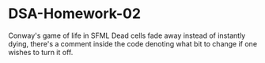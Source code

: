 # DSA-Homework-02
Conway's game of life in SFML
Dead cells fade away instead of instantly dying, there's a comment inside the code denoting what bit to change if one wishes to turn it off.

